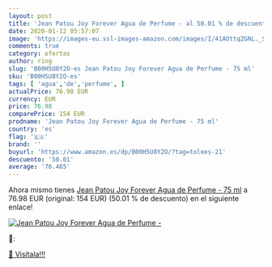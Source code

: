 ```yaml
---
layout: post
title: 'Jean Patou Joy Forever Agua de Perfume - al 50.01 % de descuento'
date: 2020-01-12 05:57:07
image: 'https://images-eu.ssl-images-amazon.com/images/I/41AOttqZGNL._SL200_.jpg'
comments: true
category: ofertas
author: ring
slug: 'B00H5U8Y2O-es Jean Patou Joy Forever Agua de Perfume - 75 ml'
sku: 'B00H5U8Y2O-es'
tags: [ 'agua','de','perfume', ]
actualPrice: 76.98 EUR
currency: EUR
price: 76.98
comparePrice: 154 EUR
prodname: 'Jean Patou Joy Forever Agua de Perfume - 75 ml'
country: 'es'
flag: '🇪🇸'
brand: ''
buyurl: 'https://www.amazon.es/dp/B00H5U8Y2O/?tag=tolees-21'
descuento: '50.01'
average: '76.465'
---
```


Ahora mismo tienes [Jean Patou Joy Forever Agua de Perfume - 75 ml](https://www.amazon.es/dp/B00H5U8Y2O/?tag=tolees-21) a 76.98 EUR (original: 154 EUR) (50.01 %  de descuento) en el siguiente enlace!

[![Jean Patou Joy Forever Agua de Perfume -](https://images-eu.ssl-images-amazon.com/images/I/41AOttqZGNL._SL200_.jpg)](https://www.amazon.es/dp/B00H5U8Y2O/?tag=tolees-21)

🔎:


[🛒 Visítala!!!](https://www.amazon.es/dp/B00H5U8Y2O/?tag=tolees-21)
